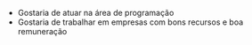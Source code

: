 * Gostaria de atuar na área de programação
* Gostaria de trabalhar em empresas com bons recursos e boa remuneração
